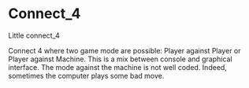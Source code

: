 # Connect_4
Little connect_4

Connect 4 where two game mode are possible: Player against Player or Player against Machine. This is a mix between console and graphical interface.
The mode against the machine is not well coded. Indeed, sometimes the computer plays some bad move.

